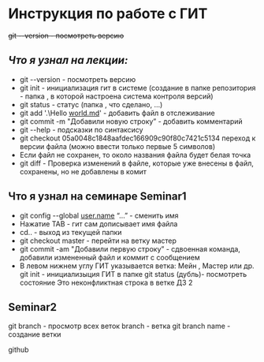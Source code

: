 # **Инструкция по работе с ГИТ**
~~git --version - посмотреть версию~~
## *Что я узнал на лекции:*
* git --version - посмотреть версию
* git init - инициализация гит в системе (создание в папке репозитория - папка , в которой настроена система контроля версий)
* git status - статус (папка , что сделано, …)
* git add '.\Hello [world.md](http://world.md/)'  - добавить файл в отслеживание
* git commit -m "Добавили новую строку” - добавить комментарий
* git --help - подсказки по синтаксису
* git checkout 05a0048c1848aafdec166909c90f80c7421c5134 переход к версии файла (можно ввести только первые 5 символов)
* Если файл не сохранен, то около названия файла будет белая точка
* git diff - Проверка изменений в файле, которые уже внесены в файл, сохранены, но не добавлены в комит
## **Что я узнал на семинаре** Seminar1
* git config --global [user.name](http://user.name/) “…” - сменить имя
* Нажатие TAB - гит сам дописывает имя файла
* cd.. - выход из текущей папки
* git checkout master - перейти на ветку мастер
* git commit -am "Добавили первую строку” - сдвоенная команда, добавили измененный файл и коммит с сообщением
* В левом нижнем углу ГИТ указывается ветка: Мейн , Мастер или др.
git init - инициализыция ГИТ в папке
git status (дубль)- посмотреть состояние
Это неконфликтная строка в ветке ДЗ 2
## Seminar2
git branch - просмотр всех веток
branch - ветка
git branch name - создание ветки


github
